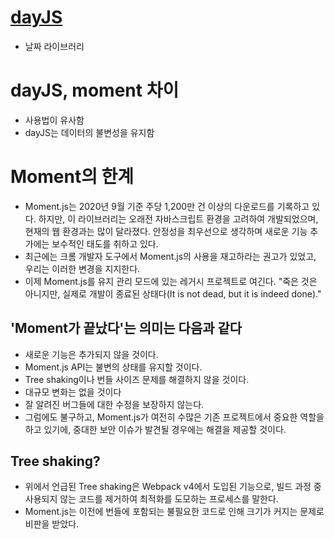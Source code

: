 # [dayJS](https://www.npmjs.com/package/dayjs)
* 날짜 라이브러리

# dayJS, moment 차이
* 사용법이 유사함
* dayJS는 데이터의 불변성을 유지함

# Moment의 한계
* Moment.js는 2020년 9월 기준 주당 1,200만 건 이상의 다운로드를 기록하고 있다. 하지만, 이 라이브러리는 오래전 자바스크립트 환경을 고려하여 개발되었으며, 현재의 웹 환경과는 많이 달라졌다. 안정성을 최우선으로 생각하며 새로운 기능 추가에는 보수적인 태도를 취하고 있다.
* 최근에는 크롬 개발자 도구에서 Moment.js의 사용을 재고하라는 권고가 있었고, 우리는 이러한 변경을 지지한다.
* 이제 Moment.js를 유지 관리 모드에 있는 레거시 프로젝트로 여긴다. "죽은 것은 아니지만, 실제로 개발이 종료된 상태다(It is not dead, but it is indeed done)."

## 'Moment가 끝났다'는 의미는 다음과 같다
* 새로운 기능은 추가되지 않을 것이다.
* Moment.js API는 불변의 상태를 유지할 것이다.
* Tree shaking이나 번들 사이즈 문제를 해결하지 않을 것이다.
* 대규모 변화는 없을 것이다
* 잘 알려진 버그들에 대한 수정을 보장하지 않는다.
* 그럼에도 불구하고, Moment.js가 여전히 수많은 기존 프로젝트에서 중요한 역할을 하고 있기에, 중대한 보안 이슈가 발견될 경우에는 해결을 제공할 것이다.

## Tree shaking?
* 위에서 언급된 Tree shaking은 Webpack v4에서 도입된 기능으로, 빌드 과정 중 사용되지 않는 코드를 제거하여 최적화를 도모하는 프로세스를 말한다. 
* Moment.js는 이전에 번들에 포함되는 불필요한 코드로 인해 크기가 커지는 문제로 비판을 받았다.
